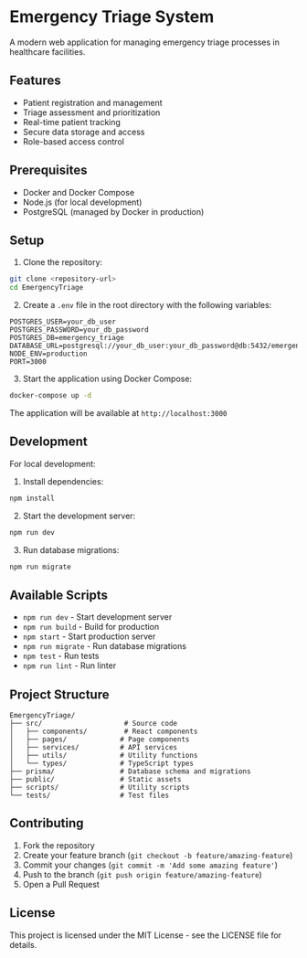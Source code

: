 # Emergency Triage System

A modern web application for managing emergency triage processes in healthcare facilities.

## Features

- Patient registration and management
- Triage assessment and prioritization
- Real-time patient tracking
- Secure data storage and access
- Role-based access control

## Prerequisites

- Docker and Docker Compose
- Node.js (for local development)
- PostgreSQL (managed by Docker in production)

## Setup

1. Clone the repository:
```bash
git clone <repository-url>
cd EmergencyTriage
```

2. Create a `.env` file in the root directory with the following variables:
```
POSTGRES_USER=your_db_user
POSTGRES_PASSWORD=your_db_password
POSTGRES_DB=emergency_triage
DATABASE_URL=postgresql://your_db_user:your_db_password@db:5432/emergency_triage
NODE_ENV=production
PORT=3000
```

3. Start the application using Docker Compose:
```bash
docker-compose up -d
```

The application will be available at `http://localhost:3000`

## Development

For local development:

1. Install dependencies:
```bash
npm install
```

2. Start the development server:
```bash
npm run dev
```

3. Run database migrations:
```bash
npm run migrate
```

## Available Scripts

- `npm run dev` - Start development server
- `npm run build` - Build for production
- `npm start` - Start production server
- `npm run migrate` - Run database migrations
- `npm test` - Run tests
- `npm run lint` - Run linter

## Project Structure

```
EmergencyTriage/
├── src/                    # Source code
│   ├── components/         # React components
│   ├── pages/             # Page components
│   ├── services/          # API services
│   ├── utils/             # Utility functions
│   └── types/             # TypeScript types
├── prisma/                # Database schema and migrations
├── public/                # Static assets
├── scripts/               # Utility scripts
└── tests/                 # Test files
```

## Contributing

1. Fork the repository
2. Create your feature branch (`git checkout -b feature/amazing-feature`)
3. Commit your changes (`git commit -m 'Add some amazing feature'`)
4. Push to the branch (`git push origin feature/amazing-feature`)
5. Open a Pull Request

## License

This project is licensed under the MIT License - see the LICENSE file for details.